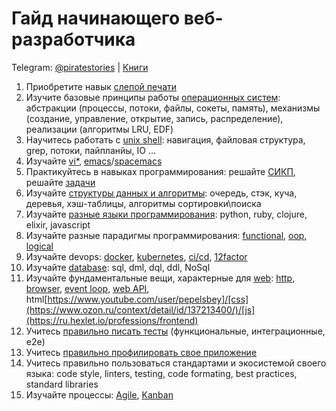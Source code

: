# Гайд начинающего веб-разработчика

Telegram: [@piratestories](https://t.me/piratestories) | [Книги](https://github.com/kakoi-to-pirat/web-developer-on-linux/blob/master/books.md)

1. Приобретите навык [слепой печати](https://ru.wikipedia.org/wiki/Слепой_метод_печати)
2. Изучите базовые принципы работы [операционных систем](https://www.ozon.ru/context/detail/id/31649356/): абстракции (процессы, потоки, файлы, сокеты, память), механизмы (создание, управление, открытие, запись, распределение), реализации (алгоритмы LRU, EDF)
3. Научитесь работать с [unix shell](https://ru.hexlet.io/courses/cli-basics): навигация, файловая структура, grep, потоки, пайпланйы, IO ...
4. Изучайте [vi*](https://zenway.ru/uploads/knigi/prosto-o-vim.pdf), [emacs](https://www.gnu.org/software/emacs/)/[spacemacs](https://practicalli.github.io/spacemacs/)
5. Практикуйтесь в навыках программирования: решайте [СИКП](https://mirror.yandex.ru/mirrors/ftp.linux.kiev.ua/docs/developer/general/sicp-ru/sicp-ru-screen.pdf), решайте [задачи](https://www.codewars.com/)
6. Изучайте [структуры данных и алгоритмы](https://stepik.org/course/1547/syllabus): очередь, стэк, куча, деревья, хэш-таблицы, алгоритмы сортировки\поиска
7. Изучайте [разные языки программирования](https://www.ozon.ru/context/detail/id/26893656/): python, ruby, clojure, elixir, javascript
8. Изучайте разные парадигмы программирования:  [functional](https://github.com/kakoi-to-pirat/web-developer-roadmap/blob/master/functional-programming.md), [oop](https://ru.hexlet.io/courses/js-introduction-to-oop), [logical](https://ru.hexlet.io/courses/logic)
9. Изучайте devops: [docker](https://www.ozon.ru/context/detail/id/139411597/), [kubernetes](https://www.ozon.ru/context/detail/id/148388621/), [ci/cd](https://ru.wikipedia.org/wiki/CI/CD), [12factor](https://12factor.net/ru/)
10. Изучайте [database](https://www.youtube.com/watch?v=SfYaAQ9-RnE&list=PLrCZzMib1e9oOFQbuOgjKYbRUoA8zGKnj&ab_channel=%D0%A2%D0%B5%D1%85%D0%BD%D0%BE%D1%81%D1%82%D1%80%D0%B8%D0%BCMail.RuGroup): sql, dml, dql, ddl, NoSql
11. Изучайте фундаментальные вещи, характерные для [web](https://developer.mozilla.org/ru/): [http](https://developer.mozilla.org/ru/docs/Web/HTTP/Overview), [browser](https://learn.javascript.ru/ui), [event loop](https://youtu.be/8cV4ZvHXQL4), [web API](https://developer.mozilla.org/ru/docs/Learn/JavaScript/Client-side_web_APIs/Introduction), html[https://www.youtube.com/user/pepelsbey]/[css](https://www.ozon.ru/context/detail/id/137213400/)/[js](https://ru.hexlet.io/professions/frontend)
12. Учитесь [правильно писать тесты](https://www.youtube.com/watch?v=zsz8kdi62mE&ab_channel=%D0%A5%D0%B5%D0%BA%D1%81%D0%BB%D0%B5%D1%82) (функциональные, интеграционные, e2e)
13. Учитесь [правильно профилировать свое приложение](https://www.youtube.com/watch?v=HPFARivHJRY&ab_channel=HolyJS)
14. Учитесь правильно пользоваться стандартами и экосистемой своего языка: code style, linters, testing, code formating, best practices, standard libraries
15. Изучайте процессы: [Agile]((https://www.ozon.ru/context/detail/id/140970762/)), [Kanban](https://www.ozon.ru/context/detail/id/139969042/)
